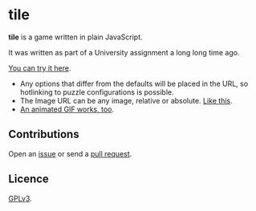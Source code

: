 # tile

**tile** is a game written in plain JavaScript.

It was written as part of a University assignment a long long time ago.

[You can try it here](https://crdx.github.io/tile).

* Any options that differ from the defaults will be placed in the URL, so hotlinking to puzzle configurations is possible.
* The Image URL can be any image, relative or absolute. [Like this](https://crdx.github.io/tile/?gridWidth=8&gridHeight=8&imageUrl=https://raw.github.com/crdx/tile/main/static/thing.jpg).
* [An animated GIF works, too](https://crdx.github.io/tile/?gridWidth=8&imageUrl=https://raw.github.com/crdx/tile/main/static/anim.gif).

## Contributions

Open an [issue](https://github.com/crdx/tile/issues) or send a [pull request](https://github.com/crdx/tile/pulls).

## Licence

[GPLv3](LICENCE).

